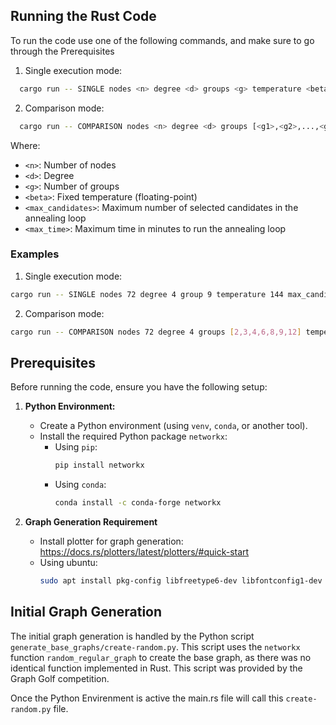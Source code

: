 ## Running the Rust Code

To run the code use one of the following commands, and make sure to go through the Prerequisites


1. Single execution mode:
  ```bash
    cargo run -- SINGLE nodes <n> degree <d> groups <g> temperature <beta> max_candidates <max_candidates> max_time[minutes] <max_time>
  ```
2. Comparison mode:
  ```bash
    cargo run -- COMPARISON nodes <n> degree <d> groups [<g1>,<g2>,...,<g_m>] temperatures [<beta_1>,...,<beta_k>] max_candidates <max_candidates> max_time[minutes] <max_time>
  ```

Where:
- `<n>`: Number of nodes
- `<d>`: Degree
- `<g>`: Number of groups
- `<beta>`: Fixed temperature (floating-point)
- `<max_candidates>`: Maximum number of selected candidates in the annealing loop
- `<max_time>`: Maximum time in minutes to run the annealing loop

### Examples

1. Single execution mode:
```bash
cargo run -- SINGLE nodes 72 degree 4 group 9 temperature 144 max_candidates 1000 max_time[minutes] 10
```
2. Comparison mode:
```bash
cargo run -- COMPARISON nodes 72 degree 4 groups [2,3,4,6,8,9,12] temperature [180,96] max_candidates 1000 max_time[minutes] 10
```

## Prerequisites

Before running the code, ensure you have the following setup:

1. **Python Environment:**
   - Create a Python environment (using `venv`, `conda`, or another tool).
   - Install the required Python package `networkx`:
     - Using `pip`:
       ```bash
       pip install networkx
       ```
     - Using `conda`:
       ```bash
       conda install -c conda-forge networkx
       ```

2. **Graph Generation Requirement**
    - Install plotter for graph generation: https://docs.rs/plotters/latest/plotters/#quick-start
    - Using ubuntu:
      ```bash
      sudo apt install pkg-config libfreetype6-dev libfontconfig1-dev
      ```


## Initial Graph Generation

The initial graph generation is handled by the Python script `generate_base_graphs/create-random.py`. This script uses the `networkx` function `random_regular_graph` to create the base graph, as there was no identical function implemented in Rust. This script was provided by the Graph Golf competition.

Once the Python Envirenment is active the main.rs file will call this `create-random.py` file.

